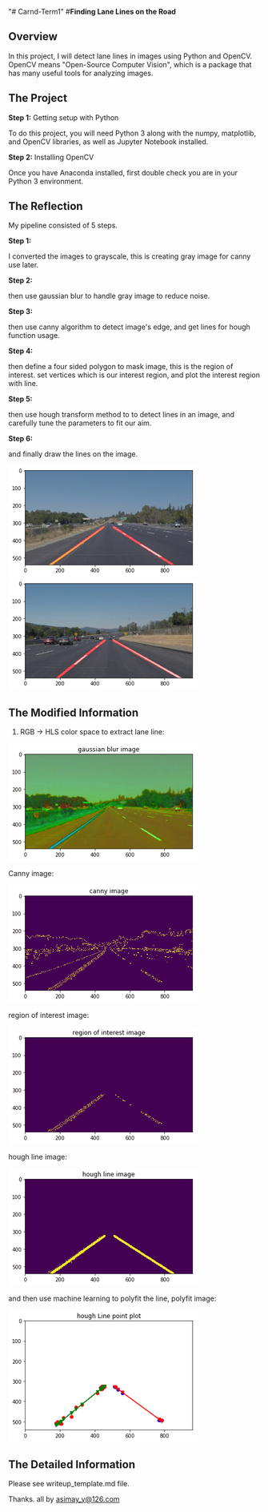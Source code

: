 "# Carnd-Term1" 
#**Finding Lane Lines on the Road** 

[image1]: ./examples/solidYellowLeft.png "solidYellowLeft.png"  
[image2]: ./examples/solidWhiteCurve.png "solidWhiteCurve.png.png"
[image3]: ./examples/hls.png "hls.png"
[image4]: ./examples/canny.png "canny"
[image5]: ./examples/reg.png "reg"
[image6]: ./examples/houghline.png "houghline"
[image7]: ./examples/polyfit1.png "polyfit1"

Overview
---

In this project, I will detect lane lines in images using Python and OpenCV.  OpenCV means "Open-Source Computer Vision", which is a package that has many useful tools for analyzing images.  


The Project
---
**Step 1:** Getting setup with Python

To do this project, you will need Python 3 along with the numpy, matplotlib, and OpenCV libraries, as well as Jupyter Notebook installed. 

**Step 2:** Installing OpenCV

Once you have Anaconda installed, first double check you are in your Python 3 environment.


The Reflection
---
My pipeline consisted of 5 steps. 

**Step 1:**  

I converted the images to grayscale, this is creating gray image for canny use later. 

**Step 2:**  

then use gaussian blur to handle gray image to reduce noise.

**Step 3:** 

then use canny algorithm to detect image's edge, and get lines for hough function usage. 

**Step 4:**  

then define a four sided polygon to mask image, this is the region of interest. set vertices which is our interest region, and plot the interest region with line.

**Step 5:**  

then use hough transform method to to detect lines in an image, and carefully tune the parameters to fit our aim.

**Step 6:**  

and finally draw the lines on the image.

![car_line_draw][image1]
![car_line_draw][image2]

The Modified Information
---
1. RGB -> HLS color space to extract lane line:

![HLS space][image3]

Canny image:

![cany space][image4]

region of interest image:

![region of interest space][image5]

hough line image:

![hough line][image6]

and then use machine learning to polyfit the line, polyfit image:

![polyfit line][image7]


The Detailed Information
---
Please see writeup_template.md file.

Thanks.
all by asimay_y@126.com

